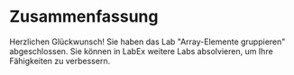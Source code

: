 # Zusammenfassung

Herzlichen Glückwunsch! Sie haben das Lab "Array-Elemente gruppieren" abgeschlossen. Sie können in LabEx weitere Labs absolvieren, um Ihre Fähigkeiten zu verbessern.
